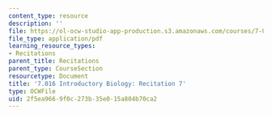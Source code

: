 ```yaml
---
content_type: resource
description: ''
file: https://ol-ocw-studio-app-production.s3.amazonaws.com/courses/7-016-introductory-biology-fall-2018/2f5ea9669f0c273b35e015a804b70ca2_MIT7_016F18rec7.pdf
file_type: application/pdf
learning_resource_types:
- Recitations
parent_title: Recitations
parent_type: CourseSection
resourcetype: Document
title: '7.016 Introductory Biology: Recitation 7'
type: OCWFile
uid: 2f5ea966-9f0c-273b-35e0-15a804b70ca2
---
```

